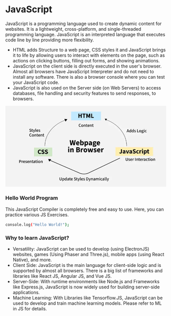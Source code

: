 
# JavaScript 
JavaScript is a programming language used to create dynamic content for websites. It is a lightweight, cross-platform, and single-threaded programming language. JavaScript is an interpreted language that executes code line by line providing more flexibility.

* HTML adds Structure to a web page, CSS styles it and JavaScript brings it to life by allowing users to interact with elements on the page, such as actions on clicking buttons, filling out forms, and showing animations.
* JavaScript on the client side is directly executed in the user's browser. Almost all browsers have JavaScript Interpreter and do not need to install any software. There is also a browser console where you can test your JavaScript code.
* JavaScript is also used on the Server side (on Web Servers) to access databases, file handling and security features to send responses, to browsers.

![Alt Text](image1.webp)


### **Hello World Program**
This JavaScript Compiler is completely free and easy to use. Here, you can practice various JS Exercises.

```bash 
console.log("Hello World!");
```

### **Why to learn JavaScript?**
* Versatility: JavaScript can be used to develop (using ElectronJS) websites, games (Using Phaser and Three.js), mobile apps (using React Native), and more.
* Client Side: JavaScript is the main language for client-side logic and is supported by almost all browsers. There is a big list of frameworks and libraries like React JS, Angular JS, and Vue JS.
* Server-Side: With runtime environments like Node.js and Frameworks like Express.js, JavaScript is now widely used for building server-side applications.
* Machine Learning: With Libraries like Tensorflow.JS, JavaScript can be used to develop and train machine learning models. Please refer to ML in JS for details.



